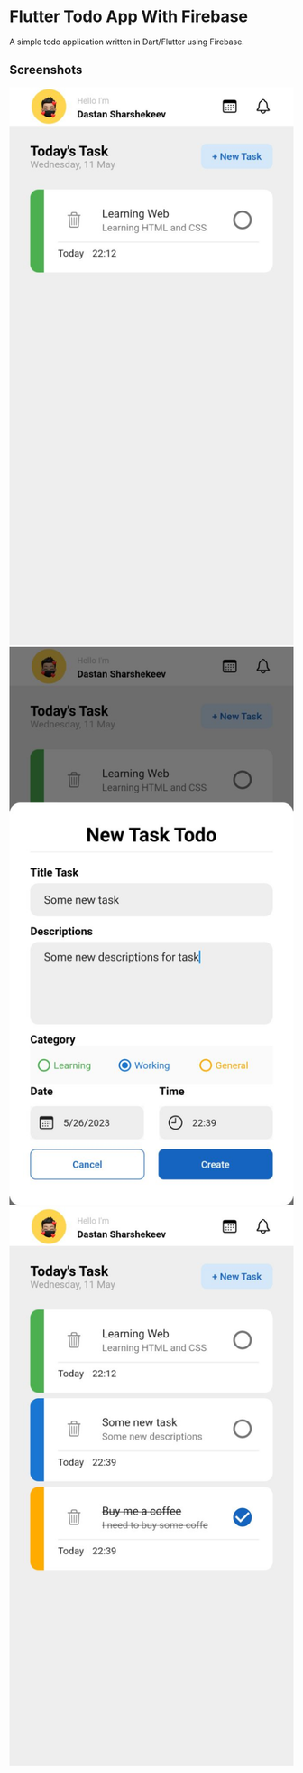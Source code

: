 
# Flutter Todo App With Firebase

A simple todo application written in Dart/Flutter using Firebase.


## Screenshots

![App Screenshot](https://github.com/sharshekeev13/flutter_todo_firebase/blob/main/screens/1.jpg?raw=true)
![App Screenshot](https://github.com/sharshekeev13/flutter_todo_firebase/blob/main/screens/2.jpg?raw=true)
![App Screenshot](https://github.com/sharshekeev13/flutter_todo_firebase/blob/main/screens/3.jpg?raw=true)
